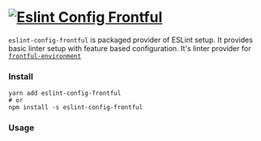 # <a href="https://github.com/frontful/eslint-config-frontful"><img heigth="75" src="http://www.frontful.com/assets/packages/eslint-config.png" alt="Eslint Config Frontful" /></a>

`eslint-config-frontful` is packaged provider of ESLint setup. It provides basic linter setup with feature based configuration. It's linter provider for [`frontful-environment`](https://github.com/frontful/frontful-environment)

### Install

```shell
yarn add eslint-config-frontful
# or
npm install -s eslint-config-frontful
```

### Usage
